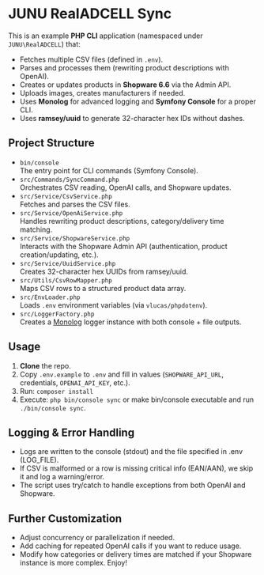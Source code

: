 # JUNU RealADCELL Sync

This is an example **PHP CLI** application (namespaced under `JUNU\RealADCELL`) that:

- Fetches multiple CSV files (defined in `.env`).
- Parses and processes them (rewriting product descriptions with OpenAI).
- Creates or updates products in **Shopware 6.6** via the Admin API.
- Uploads images, creates manufacturers if needed.
- Uses **Monolog** for advanced logging and **Symfony Console** for a proper CLI.
- Uses **ramsey/uuid** to generate 32-character hex IDs without dashes.

## Project Structure

- `bin/console`  
  The entry point for CLI commands (Symfony Console).
- `src/Commands/SyncCommand.php`  
  Orchestrates CSV reading, OpenAI calls, and Shopware updates.
- `src/Service/CsvService.php`  
  Fetches and parses the CSV files.
- `src/Service/OpenAiService.php`  
  Handles rewriting product descriptions, category/delivery time matching.
- `src/Service/ShopwareService.php`  
  Interacts with the Shopware Admin API (authentication, product creation/updating, etc.).
- `src/Service/UuidService.php`  
  Creates 32-character hex UUIDs from ramsey/uuid.
- `src/Utils/CsvRowMapper.php`  
  Maps CSV rows to a structured product data array.
- `src/EnvLoader.php`  
  Loads `.env` environment variables (via `vlucas/phpdotenv`).
- `src/LoggerFactory.php`  
  Creates a [Monolog](https://github.com/Seldaek/monolog) logger instance with both console + file outputs.

## Usage

1. **Clone** the repo.
2. Copy `.env.example` to `.env` and fill in values (`SHOPWARE_API_URL`, credentials, `OPENAI_API_KEY`, etc.).
3. Run:
   `composer install`
5. Execute:
`php bin/console sync`
or make bin/console executable and run `./bin/console sync`.

## Logging & Error Handling

- Logs are written to the console (stdout) and the file specified in .env (LOG_FILE).
- If CSV is malformed or a row is missing critical info (EAN/AAN), we skip it and log a warning/error.
- The script uses try/catch to handle exceptions from both OpenAI and Shopware.

## Further Customization
- Adjust concurrency or parallelization if needed.
- Add caching for repeated OpenAI calls if you want to reduce usage.
- Modify how categories or delivery times are matched if your Shopware instance is more complex.
Enjoy!